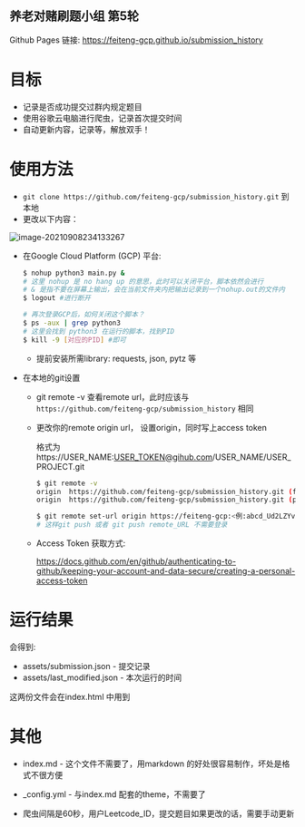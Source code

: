 ##  养老对赌刷题小组 第5轮

Github Pages 链接: https://feiteng-gcp.github.io/submission_history



# 目标

- 记录是否成功提交过群内规定题目
- 使用谷歌云电脑进行爬虫，记录首次提交时间
- 自动更新内容，记录等，解放双手！

# 使用方法

- `git clone https://github.com/feiteng-gcp/submission_history.git` 到本地
- 更改以下内容：

![image-20210908234133267](C:\Users\lifeiteng\AppData\Roaming\Typora\typora-user-images\image-20210908234133267.png)

- 在Google Cloud Platform (GCP) 平台:

  ```bash
  $ nohup python3 main.py &
  # 这里 nohup 是 no hang up 的意思，此时可以关闭平台，脚本依然会进行
  # & 是指不要在屏幕上输出，会在当前文件夹内把输出记录到一个nohup.out的文件内
  $ logout #进行断开
  
  # 再次登录GCP后，如何关闭这个脚本？
  $ ps -aux | grep python3 
  # 这里会找到 python3 在运行的脚本，找到PID
  $ kill -9 [对应的PID] #即可
  
  ```

  - 提前安装所需library: requests, json, pytz 等

- 在本地的git设置

  - git remote -v 查看remote url，此时应该与 `https://github.com/feiteng-gcp/submission_history` 相同

  - 更改你的remote origin url， 设置origin，同时写上access token

    格式为 https://USER_NAME:USER_TOKEN@gihub.com/USER_NAME/USER_PROJECT.git

    ```bash
    $ git remote -v
    origin  https://github.com/feiteng-gcp/submission_history.git (fetch)
    origin  https://github.com/feiteng-gcp/submission_history.git (push)
    
    $ git remote set-url origin https://feiteng-gcp:<例:abcd_Ud2LZYvsRGmGDehYfZQaRdJqr31cUz3>@github.com/feiteng-gcp/submission_history.git
    # 这样git push 或者 git push remote_URL 不需要登录
    ```

    

  - Access Token 获取方式:

    https://docs.github.com/en/github/authenticating-to-github/keeping-your-account-and-data-secure/creating-a-personal-access-token

# 运行结果

会得到:

- assets/submission.json - 提交记录
- assets/last_modified.json - 本次运行的时间

这两份文件会在index.html 中用到



# 其他

- index.md - 这个文件不需要了，用markdown 的好处很容易制作，坏处是格式不很方便

- _config.yml - 与index.md 配套的theme，不需要了

- 爬虫间隔是60秒，用户Leetcode_ID，提交题目如果更改的话，需要手动更新



